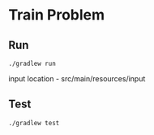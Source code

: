 # Train Problem

## Run

`./gradlew run`

input location - src/main/resources/input

## Test

`./gradlew test`
